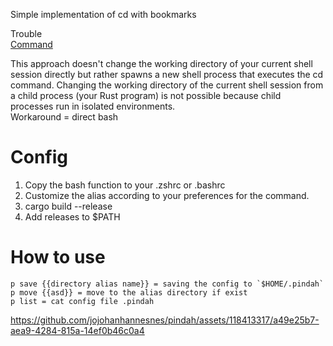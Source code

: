 Simple implementation of cd with bookmarks

Trouble<br>
[Command](https://doc.rust-lang.org/std/process/struct.Command.html)

This approach doesn't change the working directory of your current shell session directly but rather spawns a new shell process that executes the cd command. Changing the working directory of the current shell session from a child process (your Rust program) is not possible because child processes run in isolated environments.
<br>
Workaround = direct bash

# Config

1. Copy the bash function to your .zshrc or .bashrc
2. Customize the alias according to your preferences for the command.
3. cargo build --release
4. Add releases to $PATH

# How to use

```
p save {{directory alias name}} = saving the config to `$HOME/.pindah`
p move {{asd}} = move to the alias directory if exist
p list = cat config file .pindah
```

https://github.com/jojohanhannesnes/pindah/assets/118413317/a49e25b7-aea9-4284-815a-14ef0b46c0a4

